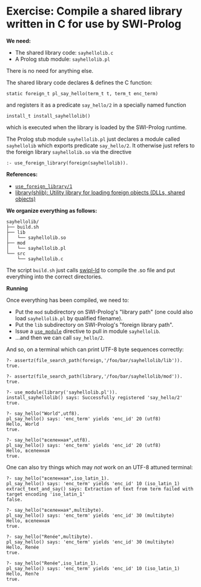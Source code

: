 # Exercise: Compile a shared library written in C for use by SWI-Prolog

**We need:**

- The shared library code: `sayhellolib.c`
- A Prolog stub module: `sayhellolib.pl`

There is no need for anything else.

The shared library code declares & defines the C function:

```none
static foreign_t pl_say_hello(term_t t, term_t enc_term)
```

and registers it as a predicate `say_hello/2` in a specially named function 

```none
install_t install_sayhellolib()
```

which is executed when the library is loaded by the SWI-Prolog runtime.


The Prolog stub module `sayhellolib.pl` just declares a module called
`sayhellolib` which exports predicate `say_hello/2`. It otherwise just
refers to the foreign library `sayhellolib.so` via the directive

```none
:- use_foreign_library(foreign(sayhellolib)).
```

**References:**

- [`use_foreign_library/1`](https://eu.swi-prolog.org/pldoc/doc_for?object=use_foreign_library/1)
- [library(shlib): Utility library for loading foreign objects (DLLs, shared objects)](https://eu.swi-prolog.org/pldoc/man?section=shlib)

**We organize everything as follows:**

```
sayhellolib/
├── build.sh
├── lib
│   └── sayhellolib.so
├── mod
│   └── sayhellolib.pl
└── src
    └── sayhellolib.c
```

The script `build.sh` just calls [swipl-ld](https://eu.swi-prolog.org/pldoc/man?section=shlib) to compile the .so file
and put everything into the correct directories.

**Running**

Once everything has been compiled, we need to:

- Put the `mod` subdirectory on SWI-Prolog's "library path" (one could also load `sayhellolib.pl` by qualified filename).
- Put the `lib` subdirectory on SWI-Prolog's "foreign library path".
- Issue a [`use_module`](https://eu.swi-prolog.org/pldoc/doc_for?object=use_module/1) directive to pull in module `sayhellolib`.
- ...and then we can call `say_hello/2`.

And so, on a terminal which can print UTF-8 byte sequences correctly:

```
?- assertz(file_search_path(foreign,'/foo/bar/sayhellolib/lib')).
true.

?- assertz(file_search_path(library,'/foo/bar/sayhellolib/mod')).
true.

?- use_module(library('sayhellolib.pl')).
install_sayhellolib() says: Successfully registered 'say_hello/2'
true.

?- say_hello("World",utf8).
pl_say_hello() says: 'enc_term' yields 'enc_id' 20 (utf8)
Hello, World
true.

?- say_hello("вселенная",utf8).
pl_say_hello() says: 'enc_term' yields 'enc_id' 20 (utf8)
Hello, вселенная
true.
```

One can also try things which may _not_ work on an UTF-8 attuned terminal:

```
?- say_hello("вселенная",iso_latin_1).
pl_say_hello() says: 'enc_term' yields 'enc_id' 10 (iso_latin_1)
extract_text_and_say() says: Extraction of text from term failed with target encoding 'iso_latin_1'
false.

?- say_hello("вселенная",multibyte).
pl_say_hello() says: 'enc_term' yields 'enc_id' 30 (multibyte)
Hello, вселенная
true.

?- say_hello("Renée",multibyte).
pl_say_hello() says: 'enc_term' yields 'enc_id' 30 (multibyte)
Hello, Renée
true.

?- say_hello("Renée",iso_latin_1).
pl_say_hello() says: 'enc_term' yields 'enc_id' 10 (iso_latin_1)
Hello, Ren?e
true.
```
